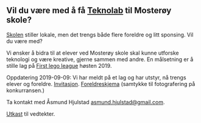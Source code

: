 ## Vil du være med å få [Teknolab](http://www.teknolabskole.no/) til Mosterøy skole?


[Skolen](https://www.minskole.no/mosteroy) stiller lokale, men det trengs både flere foreldre og litt sponsing. Vil du være med?

Vi ønsker å bidra til at elever ved Mosterøy skole skal kunne utforske teknologi og være kreative, gjerne sammen med andre. En målsetning er å stille lag på [First lego league](https://hjernekraft.org/fll/om-first-lego-league) høsten 2019. 

Oppdatering 2019-09-09: Vi har meldt på et lag og har utstyr, nå trengs elever og foreldre. [Invitasjon](fll2019-invitasjon.pdf). [Foreldreskjema](https://hjernekraft.org/media/dokumenter/fll/for-veilederen/ressurser/foreldreskjema/foreldreskjema-no.pdf) (samtykke til fotografering på konkurransen.)

Ta kontakt med Åsmund Hjulstad <asmund.hjulstad@gmail.com>.

[Utkast](https://docs.google.com/document/d/e/2PACX-1vRGzbXsYMkOXNJwGPfrG86hNOal7nqwKyVekjvRiYUDMdyPzpSV28p748_JoBI3bECPgKIRFToGuSr4/pub) til vedtekter.
